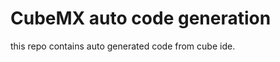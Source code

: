 CubeMX auto code generation
===========================


this repo contains auto generated code from cube ide. 
